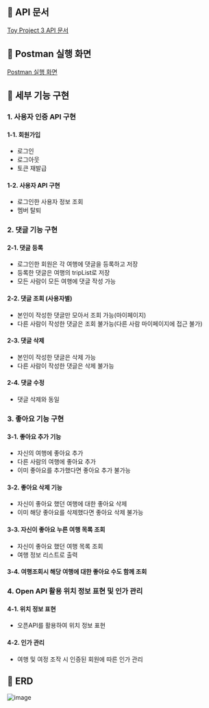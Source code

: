 ## 📌 API 문서
[Toy Project 3 API 문서](https://gifted-feet-c42.notion.site/Toy-Project-3-API-78055894df504505ad73b39e83f1676d#876ccfd66857429fa05a5227bc0eecca)
## 📌 Postman 실행 화면
[Postman 실행 화면](https://www.notion.so/3-f57a1bb8dc244d859db99d4768402b23?p=4fe16400b0944d15b258fe64cb9b041b&pm=s)
## 📌 세부 기능 구현
### 1. 사용자 인증 API 구현
#### 1-1. 회원가입
* 로그인
* 로그아웃
* 토큰 재발급
#### 1-2. 사용자 API 구현
* 로그인한 사용자 정보 조회
* 멤버 탈퇴

### 2. 댓글 기능 구현
#### 2-1. 댓글 등록
* 로그인한 회원은 각 여행에 댓글을 등록하고 저장
* 등록한 댓글은 여행의 tripList로 저장
* 모든 사람이 모든 여행에 댓글 작성 가능
#### 2-2. 댓글 조회 (사용자별)
* 본인이 작성한 댓글만 모아서 조회 가능(마이페이지)
* 다른 사람이 작성한 댓글은 조회 불가능(다른 사람 마이페이지에 접근 불가)
#### 2-3. 댓글 삭제
* 본인이 작성한 댓글은 삭제 가능
* 다른 사람이 작성한 댓글은 삭제 불가능
#### 2-4. 댓글 수정
* 댓글 삭제와 동일

### 3. 좋아요 기능 구현
#### 3-1. 좋아요 추가 기능
* 자신의 여행에 좋아요 추가
* 다른 사람의 여행에 좋아요 추가
* 이미 좋아요를 추가했다면 좋아요 추가 불가능
#### 3-2. 좋아요 삭제 기능
* 자신이 좋아요 했던 여행에 대한 좋아요 삭제
* 이미 해당 좋아요를 삭제했다면 좋아요 삭제 불가능
#### 3-3. 자신이 좋아요 누른 여행 목록 조회
* 자신이 좋아요 했던 여행 목록 조회
* 여행 정보 리스트로 출력
#### 3-4. 여행조회시 해당 여행에 대한 좋아요 수도 함께 조회

### 4.  Open API 활용 위치 정보 표현 및 인가 관리
#### 4-1. 위치 정보 표현
* 오픈API를 활용하여 위치 정보 표현
#### 4-2. 인가 관리
* 여행 및 여정 조작 시 인증된 회원에 따른 인가 관리

## 📌 ERD
![image](https://github.com/FC-BE-ToyProject-Team3/KDT_Y_BE_Toy_Project3/assets/139152515/a3cc7c0b-f550-46ff-b519-0c2ad081f159)
